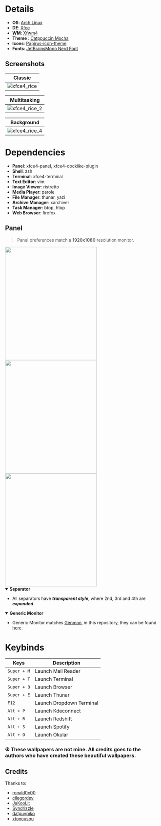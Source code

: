 # Details

- **OS**: [Arch Linux](https://archlinux.org/)
- **DE**: [Xfce](https://www.xfce.org/)
- **WM**: [Xfwm4](https://docs.xfce.org/xfce/xfwm4/start)
- **Theme** : [Catppuccin Mocha](https://github.com/catppuccin/catppuccin)
- **Icons**: [Papirus-icon-theme](https://github.com/PapirusDevelopmentTeam/papirus-icon-theme)
- **Fonts**: [JetBrainsMono Nerd Font](https://archlinux.org/packages/extra/any/ttf-jetbrains-mono-nerd/)

## Screenshots

|  Classic  |
|  -  |
|  ![xfce4_rice](https://github.com/joseluisgomes/dotfiles/assets/70901488/8cc524c5-a0e2-4057-a598-8bddfb67e451)  |

|  Multitasking  |
|  -  |
|  ![xfce4_rice_2](https://github.com/joseluisgomes/dotfiles/assets/70901488/9f3032da-bc68-4481-9af1-08ba81e6b6f1)  |

|  Background  |
|  -  |
|  ![xfce4_rice_4](https://github.com/joseluisgomes/dotfiles/assets/70901488/cf56fe19-bed0-4d32-b122-78636695e7fd)  |

# Dependencies

- **Panel**: xfce4-panel, xfce4-docklike-plugin
- **Shell**: zsh 
- **Terminal**: xfce4-terminal
- **Text Editor**: vim
- **Image Viewer**: ristretto
- **Media Player**: parole
- **File Manager**: thunar, yazi
- **Archive Manager**: xarchiver
- **Task Manager**: btop, htop
- **Web Browser**: firefox

## Panel

> Panel preferences match a **1920x1080** resolution monitor.

<img src="https://github.com/joseluisgomes/dotfiles/assets/70901488/562224d6-04da-4410-a1da-d0fea30c1596" width="300" height="370">
<img src="https://github.com/joseluisgomes/dotfiles/assets/70901488/b818a8e5-3d5d-4d5e-8a25-a86d0b90d1be" width="300" height="370">
<img src="https://github.com/joseluisgomes/dotfiles/assets/70901488/8f089381-7a71-4818-95c7-0f0f1983fa9a" width="300" height="370">

<details open>
   <summary><strong>Separator</strong></summary>

   - All separators have ***transparent style***, where 2nd, 3rd and 4th are ***expanded***.

<details open>
   <summary><strong>Generic Monitor</strong></summary>

   - Generic Monitor matches [Genmon](https://docs.xfce.org/panel-plugins/xfce4-genmon-plugin/start), in this repository, they can be found [here](https://github.com/xtonousou/xfce4-genmon-scripts).

# Keybinds

| Keys | Description |
| --- | --- |
| `Super + M` | Launch Mail Reader |
| `Super + T` | Launch Terminal |
| `Super + B` | Launch Browser |
| `Super + E` | Launch Thunar |
| `F12` | Launch Dropdown Terminal |
| `Alt + P` | Launch Kdeconnect |
| `Alt + R` | Launch Redshift |
| `Alt + S` | Launch Spotify |
| `Alt + O` | Launch Okular |

### ☮️ These wallpapers are not mine. All credits goes to the authors who have created these beautiful wallpapers. 

## Credits
Thanks to:
* [ronald0x00](https://github.com/ronald0x00)
* [cilegordev](https://github.com/cilegordev)
* [JaKooLit](https://github.com/JaKooLit)
* [Syndrizzle](https://github.com/Syndrizzle)
* [datguypiko](https://github.com/datguypiko)
* [xtonousou](https://github.com/xtonousou)
